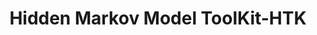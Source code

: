 ---
word: "true"

title: "Hidden Markov Model ToolKit-HTK"

categories: ['']

tags: ['Hidden', 'Markov', 'Model', 'ToolKit', 'HTK']

arwords: 'أدوات نماذج ماركوف المخفيّة'

arexps: []

enwords: ['Hidden Markov Model ToolKit-HTK']

enexps: []

arlexicons: 'أ'

enlexicons: 'H'

authors: ['Ruqayya Roshdy']

translators: ['']

citations: 'مقدمة في حوسبة اللغة العربية'

sources: 'مركز الملك عبدالله بن عبدالعزيز الدولي لخدمة اللغة العربية'

slug: ""
---